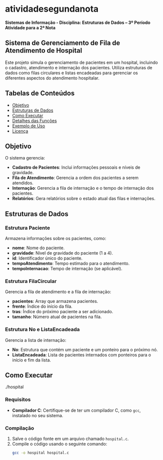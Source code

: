 # atividadesegundanota

**Sistemas de Informação - Disciplina: Estruturas de Dados – 3º Período**  
**Atividade para a 2ª Nota**

## Sistema de Gerenciamento de Fila de Atendimento de Hospital

Este projeto simula o gerenciamento de pacientes em um hospital, incluindo o cadastro, atendimento e internação dos pacientes. Utiliza estruturas de dados como filas circulares e listas encadeadas para gerenciar os diferentes aspectos do atendimento hospitalar.

## Tabelas de Conteúdos

- [Objetivo](#objetivo)
- [Estruturas de Dados](#estruturas-de-dados)
- [Como Executar](#como-executar)
- [Detalhes das Funções](#detalhes-das-funções)
- [Exemplo de Uso](#exemplo-de-uso)
- [Licença](#licença)

## Objetivo

O sistema gerencia:

- **Cadastro de Pacientes**: Inclui informações pessoais e níveis de gravidade.
- **Fila de Atendimento**: Gerencia a ordem dos pacientes a serem atendidos.
- **Internação**: Gerencia a fila de internação e o tempo de internação dos pacientes.
- **Relatórios**: Gera relatórios sobre o estado atual das filas e internações.

## Estruturas de Dados

### Estrutura Paciente

Armazena informações sobre os pacientes, como:

- **nome**: Nome do paciente.
- **gravidade**: Nível de gravidade do paciente (1 a 4).
- **id**: Identificador único do paciente.
- **tempoAtendimento**: Tempo estimado para o atendimento.
- **tempoInternacao**: Tempo de internação (se aplicável).

### Estrutura FilaCircular

Gerencia a fila de atendimento e a fila de internação:

- **pacientes**: Array que armazena pacientes.
- **frente**: Índice do início da fila.
- **tras**: Índice do próximo paciente a ser adicionado.
- **tamanho**: Número atual de pacientes na fila.

### Estrutura No e ListaEncadeada

Gerencia a lista de internação:

- **No**: Estrutura que contém um paciente e um ponteiro para o próximo nó.
- **ListaEncadeada**: Lista de pacientes internados com ponteiros para o início e fim da lista.

## Como Executar
./hospital

### Requisitos

- **Compilador C**: Certifique-se de ter um compilador C, como `gcc`, instalado no seu sistema.

### Compilação

1. Salve o código fonte em um arquivo chamado `hospital.c`.
2. Compile o código usando o seguinte comando:
   ```sh
   gcc -o hospital hospital.c
